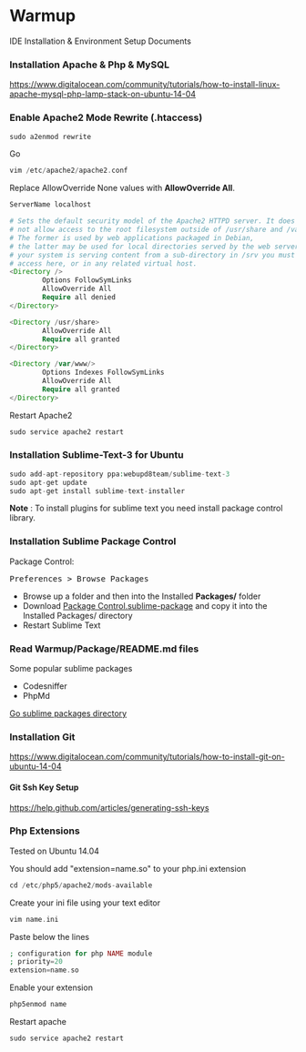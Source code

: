 
Warmup
======

IDE Installation &amp; Environment Setup Documents

### Installation Apache & Php & MySQL

<a href="https://www.digitalocean.com/community/tutorials/how-to-install-linux-apache-mysql-php-lamp-stack-on-ubuntu-14-04">https://www.digitalocean.com/community/tutorials/how-to-install-linux-apache-mysql-php-lamp-stack-on-ubuntu-14-04</a>

### Enable Apache2 Mode Rewrite (.htaccess)

```php
sudo a2enmod rewrite
```

Go

```php
vim /etc/apache2/apache2.conf
```

Replace AllowOverride None values with <b>AllowOverride All</b>.

```php
ServerName localhost

# Sets the default security model of the Apache2 HTTPD server. It does
# not allow access to the root filesystem outside of /usr/share and /var/www.
# The former is used by web applications packaged in Debian,
# the latter may be used for local directories served by the web server. If
# your system is serving content from a sub-directory in /srv you must allow
# access here, or in any related virtual host.
<Directory />
        Options FollowSymLinks
        AllowOverride All
        Require all denied
</Directory>

<Directory /usr/share>
        AllowOverride All
        Require all granted
</Directory>

<Directory /var/www/>
        Options Indexes FollowSymLinks
        AllowOverride All
        Require all granted
</Directory>
```

Restart Apache2

```php
sudo service apache2 restart
```


### Installation Sublime-Text-3 for Ubuntu

```php
sudo add-apt-repository ppa:webupd8team/sublime-text-3
sudo apt-get update
sudo apt-get install sublime-text-installer
```

**Note** : To install plugins for sublime text you need install package control library.

### Installation Sublime Package Control

Package Control:

<kbd>Preferences > Browse Packages</kbd>

* Browse up a folder and then into the Installed <b>Packages/</b> folder
* Download <a href="https://sublime.wbond.net/Package%20Control.sublime-package" target="_blank">Package Control.sublime-package</a> and copy it into the Installed Packages/ directory
* Restart Sublime Text


### Read Warmup/Package/README.md files

Some popular sublime packages

* Codesniffer
* PhpMd

<a href="https://sublime.wbond.net/" target="_blank">Go sublime packages directory</a>


### Installation Git

<a href="https://www.digitalocean.com/community/tutorials/how-to-install-git-on-ubuntu-14-04">https://www.digitalocean.com/community/tutorials/how-to-install-git-on-ubuntu-14-04</a>

#### Git Ssh Key Setup

<a href="https://help.github.com/articles/generating-ssh-keys">https://help.github.com/articles/generating-ssh-keys</a>


### Php Extensions

Tested on Ubuntu 14.04 

You should add "extension=name.so" to your php.ini extension

```php
cd /etc/php5/apache2/mods-available
```

Create your ini file using your text editor

```php
vim name.ini
```

Paste below the lines

```php
; configuration for php NAME module
; priority=20
extension=name.so
```

Enable your extension

```php
php5enmod name
```

Restart apache

```php
sudo service apache2 restart
```


